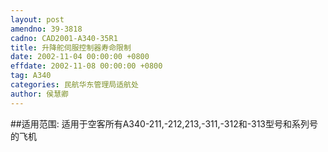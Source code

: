 ```yaml
---
layout: post
amendno: 39-3818
cadno: CAD2001-A340-35R1
title: 升降舵伺服控制器寿命限制
date: 2002-11-04 00:00:00 +0800
effdate: 2002-11-08 00:00:00 +0800
tag: A340
categories: 民航华东管理局适航处
author: 侯慧卿
---
```


##适用范围:
适用于空客所有A340-211,-212,213,-311,-312和-313型号和系列号的飞机

